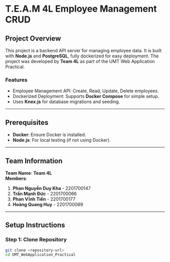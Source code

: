 # T.E.A.M 4L Employee Management CRUD

## Project Overview
This project is a backend API server for managing employee data. It is built with **Node.js** and **PostgreSQL**, fully dockerized for easy deployment. The project was developed by **Team 4L** as part of the UMT Web Application Practical.

### Features
- Employee Management API: Create, Read, Update, Delete employees.
- Dockerized Deployment: Supports **Docker Compose** for simple setup.
- Uses **Knex.js** for database migrations and seeding.

---

## Prerequisites
- **Docker**: Ensure Docker is installed.
- **Node.js**: For local testing (if not using Docker).

---

## Team Information

**Team Name**: **Team 4L**  
**Members**:
1. **Phan Nguyễn Duy Kha** - 2201700147  
2. **Trần Mạnh Đức** - 2201700066  
3. **Phan Vĩnh Tiến** - 2201700177  
4. **Hoàng Quang Huy** - 2201700089  
  

---

## Setup Instructions

### Step 1: Clone Repository
```bash
git clone <repository-url>
cd UMT_WebApplication_Practical
```